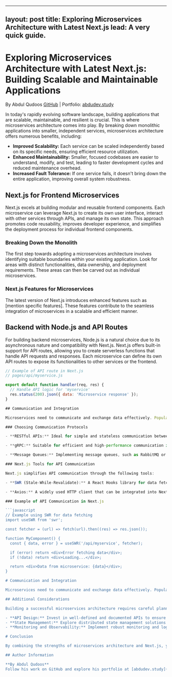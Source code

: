 
---
layout: post
title: Exploring Microservices Architecture with Latest Next.js
lead: A very quick guide.
---

# Exploring Microservices Architecture with Latest Next.js: Building Scalable and Maintainable Applications

By Abdul Qudoos [GitHub](https://github.com/kaboussi) | Portfolio: [abdudev.study](https://abdudev.study)

In today's rapidly evolving software landscape, building applications that are scalable, maintainable, and resilient is crucial. This is where microservices architecture comes into play. By breaking down monolithic applications into smaller, independent services, microservices architecture offers numerous benefits, including:

- **Improved Scalability:** Each service can be scaled independently based on its specific needs, ensuring efficient resource utilization.
- **Enhanced Maintainability:** Smaller, focused codebases are easier to understand, modify, and test, leading to faster development cycles and reduced maintenance overhead.
- **Increased Fault Tolerance:** If one service fails, it doesn't bring down the entire application, improving overall system robustness.

## Next.js for Frontend Microservices

Next.js excels at building modular and reusable frontend components. Each microservice can leverage Next.js to create its own user interface, interact with other services through APIs, and manage its own state. This approach promotes code reusability, improves developer experience, and simplifies the deployment process for individual frontend components.

### Breaking Down the Monolith

The first step towards adopting a microservices architecture involves identifying suitable boundaries within your existing application. Look for areas with distinct functionalities, data ownership, and deployment requirements. These areas can then be carved out as individual microservices.

### Next.js Features for Microservices

The latest version of Next.js introduces enhanced features such as [mention specific features]. These features contribute to the seamless integration of microservices in a scalable and efficient manner.

## Backend with Node.js and API Routes

For building backend microservices, Node.js is a natural choice due to its asynchronous nature and compatibility with Next.js. Next.js offers built-in support for API routes, allowing you to create serverless functions that handle API requests and responses. Each microservice can define its own API routes to expose its functionalities to other services or the frontend.

```javascript
// Example of API route in Next.js
// pages/api/myservice.js

export default function handler(req, res) {
  // Handle API logic for 'myservice'
  res.status(200).json({ data: 'Microservice response' });
}

## Communication and Integration

Microservices need to communicate and exchange data effectively. Popular communication protocols like RESTful APIs, gRPC, and message queues can be employed based on your specific requirements. Next.js offers libraries and tools to facilitate API communication, making it easier to integrate different services seamlessly.

### Choosing Communication Protocols

- **RESTful APIs:** Ideal for simple and stateless communication between microservices. Next.js provides excellent support for building RESTful APIs through API routes.

- **gRPC:** Suitable for efficient and high-performance communication in microservices environments. Consider gRPC for scenarios where low latency and high throughput are crucial.

- **Message Queues:** Implementing message queues, such as RabbitMQ or Apache Kafka, can enhance asynchronous communication between microservices, enabling better scalability and fault tolerance.

### Next.js Tools for API Communication

Next.js simplifies API communication through the following tools:

- **SWR (Stale-While-Revalidate):** A React Hooks library for data fetching, SWR ensures a fast user experience by revalidating data in the background, avoiding stale content.

- **Axios:** A widely used HTTP client that can be integrated into Next.js for making API requests. It supports features like request and response interceptors, making it versatile for various communication needs.

### Example of API Communication in Next.js

```javascript
// Example using SWR for data fetching
import useSWR from 'swr';

const fetcher = (url) => fetch(url).then((res) => res.json());

function MyComponent() {
  const { data, error } = useSWR('/api/myservice', fetcher);

  if (error) return <div>Error fetching data</div>;
  if (!data) return <div>Loading...</div>;

  return <div>Data from microservice: {data}</div>;
}

# Communication and Integration

Microservices need to communicate and exchange data effectively. Popular communication protocols like RESTful APIs, gRPC, and message queues can be employed based on your specific requirements. Next.js offers libraries and tools to facilitate API communication, making it easier to integrate different services seamlessly.

## Additional Considerations

Building a successful microservices architecture requires careful planning and consideration beyond just the technical aspects. Here are some additional points to keep in mind:

- **API Design:** Invest in well-defined and documented APIs to ensure smooth communication and avoid integration issues. Consider versioning and backward compatibility for long-term success.
- **State Management:** Explore distributed state management solutions like Redux or MobX to handle complex data flows across multiple services. Provide a brief comparison to guide readers in choosing the right solution for their projects.
- **Monitoring and Observability:** Implement robust monitoring and logging practices using tools like [mention specific tools or services] to identify and troubleshoot issues within individual services.

# Conclusion

By combining the strengths of microservices architecture and Next.js, you can build scalable, maintainable, and resilient web applications. This approach empowers faster development cycles, independent deployments, and improved fault tolerance, making it a compelling choice for modern web applications. Embrace the power of microservices with Next.js and unlock the potential for building truly future-proof applications.

## Author Information

**By Abdul Qudoos**  
Follow his work on GitHub and explore his portfolio at [abdudev.study](https://abdudev.study)
